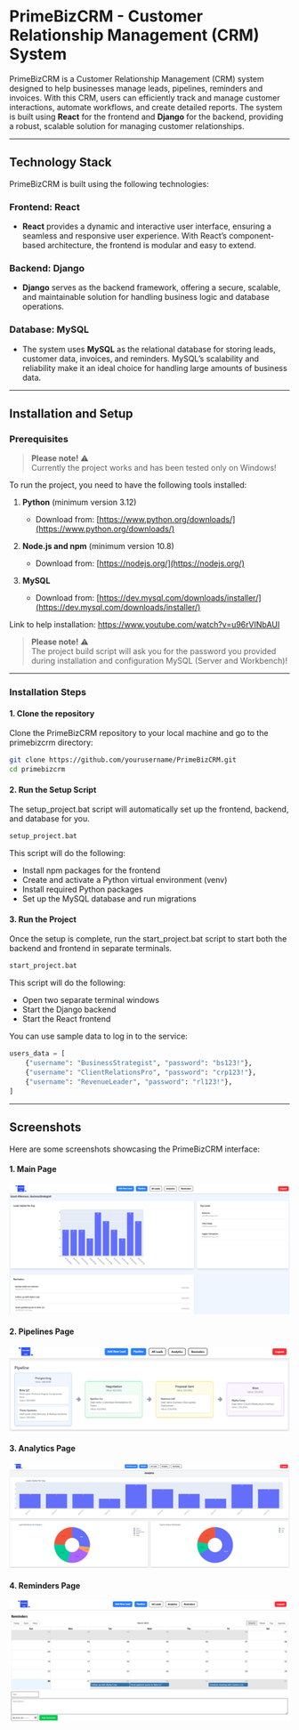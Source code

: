 # PrimeBizCRM - Customer Relationship Management (CRM) System

PrimeBizCRM is a Customer Relationship Management (CRM) system designed to help businesses manage leads, pipelines, reminders and invoices. With this CRM, users can efficiently track and manage customer interactions, automate workflows, and create detailed reports. The system is built using **React** for the frontend and **Django** for the backend, providing a robust, scalable solution for managing customer relationships.

---

## Technology Stack

PrimeBizCRM is built using the following technologies:

### **Frontend: React**
- **React** provides a dynamic and interactive user interface, ensuring a seamless and responsive user experience. With React’s component-based architecture, the frontend is modular and easy to extend.

### **Backend: Django**
- **Django** serves as the backend framework, offering a secure, scalable, and maintainable solution for handling business logic and database operations.

### **Database: MySQL**
- The system uses **MySQL** as the relational database for storing leads, customer data, invoices, and reminders. MySQL’s scalability and reliability make it an ideal choice for handling large amounts of business data.

---

## Installation and Setup

### Prerequisites

> **Please note!** ⚠️  
> Currently the project works and has been tested only on Windows!

To run the project, you need to have the following tools installed:

1. **Python** (minimum version 3.12)
   - Download from: [https://www.python.org/downloads/](https://www.python.org/downloads/)

2. **Node.js and npm** (minimum version 10.8)
   - Download from: [https://nodejs.org/](https://nodejs.org/)

3. **MySQL** 
   - Download from: [https://dev.mysql.com/downloads/installer/](https://dev.mysql.com/downloads/installer/)

Link to help installation: https://www.youtube.com/watch?v=u96rVINbAUI

> **Please note!** ⚠️  
> The project build script will ask you for the password you provided during installation and configuration MySQL (Server and Workbench)!

---

### Installation Steps

#### 1. Clone the repository

Clone the PrimeBizCRM repository to your local machine and go to the primebizcrm directory:

```bash
git clone https://github.com/yourusername/PrimeBizCRM.git
cd primebizcrm
```

#### 2. Run the Setup Script
The setup_project.bat script will automatically set up the frontend, backend, and database for you.

```bash
setup_project.bat
```

This script will do the following:
- Install npm packages for the frontend
- Create and activate a Python virtual environment (venv)
- Install required Python packages
- Set up the MySQL database and run migrations

#### 3. Run the Project
Once the setup is complete, run the start_project.bat script to start both the backend and frontend in separate terminals.

```bash
start_project.bat
```

This script will do the following:
- Open two separate terminal windows
- Start the Django backend
- Start the React frontend

You can use sample data to log in to the service:
```Python
users_data = [
    {"username": "BusinessStrategist", "password": "bs123!"},
    {"username": "ClientRelationsPro", "password": "crp123!"},
    {"username": "RevenueLeader", "password": "rl123!"},
]
```

---

## Screenshots
Here are some screenshots showcasing the PrimeBizCRM interface:
#### 1. Main Page
![Main Page](screenshots/main_page.PNG)

#### 2. Pipelines Page
![Pipelines Page](screenshots/pipelines_page.PNG)

#### 3. Analytics Page
![Analytics Page](screenshots/analytics_page.PNG)

#### 4. Reminders Page
![Reminders Page](screenshots/reminders_page.PNG)

